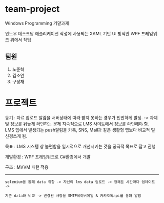 # team-project

Windows Programming 기말과제

윈도우 데스크탑 애플리케이션 작성에 사용되는 XAML 기반 UI 방식인 WPF 프레임워크 위에서 작업

## 팀원

1. 노준혁
2. 김소연
3. 구성재

# 프로젝트
 동기 :
    자료 업로드 알림을 서버상태에 따라 받지 못하는 경우가 빈번하게 발생. -> 과제 및 정보를 뒤늦게 확인하는 문제
    지속적으로 LMS 사이트에서 정보를 확인해야 함.
    LMS 앱에서 발생되는 push알림을 카톡, SNS, Mail과 같은 생활형 앱보다 비교적 덜 신경쓰게 됨.
 
 목표 :
    LMS 시스템 상 불편함을 일시적으로 개선시키는 것을 궁극적 목표로 잡고 진행

 개발환경 :
    WPF 프레임워크로 C#환경에서 개발
 
 구조 :
    MVVM 패턴 적용

------------------------------------------------
    selenium을 통해 data 취합 -> 자신의 lms data 업로드 -> 정해둔 시간마다 업데이트 -> 

    기존 data와 비교 -> 변경된 사항을 SMTP네이버메일 & 카카오톡api를 통해 알림 
